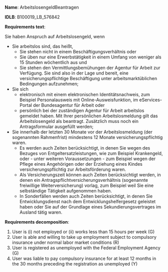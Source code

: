 <b>Name</b>: ArbeitslosengeldBeantragen

<b>IDLB</b>: B100019_LB_576842

<b>Requirements text</b>:

Sie haben Anspruch auf Arbeitslosengeld, wenn

  * Sie arbeitslos sind, das heißt,
    * Sie stehen nicht in einem Beschäftigungsverhältnis oder
    * Sie üben nur eine Erwerbstätigkeit in einem Umfang von weniger als 15 Stunden wöchentlich aus und
    * Sie stehen den Vermittlungsbemühungen der Agentur für Arbeit zur Verfügung. Sie sind also in der Lage und bereit, eine versicherungspflichtige Beschäftigung unter arbeitsmarktüblichen Bedingungen aufzunehmen;
  * Sie sich 
    * elektronisch mit einem elektronischen Identitätsnachweis, zum Beispiel Personalausweis mit Online-Ausweisfunktion, im eServices-Portal der Bundesagentur für Arbeit oder
    * persönlich bei der zuständigen Agentur für Arbeit arbeitslos gemeldet haben. Mit Ihrer persönlichen Arbeitslosmeldung gilt das Arbeitslosengeld als beantragt. Zusätzlich muss noch ein Antragsformular ausgefüllt werden;
  * Sie innerhalb der letzten 30 Monate vor der Arbeitslosmeldung (der sogenannten Rahmenfrist) mindestens 12 Monate versicherungspflichtig waren. 
    * Es werden auch Zeiten berücksichtigt, in denen Sie wegen des Bezuges von Entgeltersatzleistungen, wie zum Beispiel Krankengeld, oder - unter weiteren Voraussetzungen - zum Beispiel wegen der Pflege eines Angehörigen oder der Erziehung eines Kindes versicherungspflichtig zur Arbeitsförderung waren.
    * Als Versicherungszeit können auch Zeiten berücksichtigt werden, in denen ein Antragspflichtversicherungsverhältnis (sogenannte freiwillige Weiterversicherung) vorlag, zum Beispiel  weil Sie eine selbständige Tätigkeit aufgenommen haben.
    * In Sonderfällen werden auch Zeiten berücksichtigt, in denen Sie Entwicklungsdienst nach dem Entwicklungshelfergesetz geleistet haben oder Sie auf der Grundlage eines Sekundierungsvertrages im Ausland tätig waren.



<b>Requirements decomposition</b>:
1. User is (i) not employed or (ii) works less than 15 hours per week (G)
2. User is able and willing to take up employment subject to compulsory insurance under normal labor market conditions (R)
3. User is registered as unemployed with the Federal Employment Agency (G)
4. User was liable to pay compulsory insurance for at least 12 months in the 30 months preceding the registration as unemployed (Y)